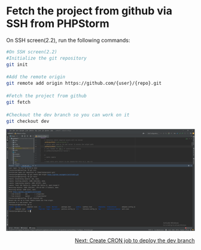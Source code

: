 # Fetch the project from github via SSH from PHPStorm

On SSH screen(2.2), run the following commands:
```bash
#On SSH screen(2.2)
#Initialize the git repository
git init

#Add the remote origin
git remote add origin https://github.com/{user}/{repo}.git

#Fetch the project from github
git fetch

#Checkout the dev branch so you can work on it
git checkout dev
```

![Step 8](../images/step8.png)

<div align="right">
<a href="https://github.com/agaktr/workflows/blob/master/steps/step9.md" align="right">Next: Create CRON job to deploy the dev branch</a>
</div>  
